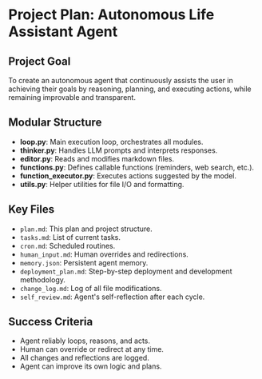# Project Plan: Autonomous Life Assistant Agent

## Project Goal
To create an autonomous agent that continuously assists the user in achieving their goals by reasoning, planning, and executing actions, while remaining improvable and transparent.

## Modular Structure
- **loop.py**: Main execution loop, orchestrates all modules.
- **thinker.py**: Handles LLM prompts and interprets responses.
- **editor.py**: Reads and modifies markdown files.
- **functions.py**: Defines callable functions (reminders, web search, etc.).
- **function_executor.py**: Executes actions suggested by the model.
- **utils.py**: Helper utilities for file I/O and formatting.

## Key Files
- `plan.md`: This plan and project structure.
- `tasks.md`: List of current tasks.
- `cron.md`: Scheduled routines.
- `human_input.md`: Human overrides and redirections.
- `memory.json`: Persistent agent memory.
- `deployment_plan.md`: Step-by-step deployment and development methodology.
- `change_log.md`: Log of all file modifications.
- `self_review.md`: Agent's self-reflection after each cycle.

## Success Criteria
- Agent reliably loops, reasons, and acts.
- Human can override or redirect at any time.
- All changes and reflections are logged.
- Agent can improve its own logic and plans.
